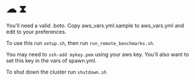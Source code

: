 # ☁ ⧗

You'll need a valid .boto. Copy aws_vars.yml.sample to aws_vars.yml and edit to your preferences.

To use this run `setup.sh`, then run `run_remote_benchmarks.sh`.

You may need to `ssh-add mykey.pem` using your aws key. You'll also want to set
this key in the vars of spawn.yml.

To shut down the cluster run `shutdown.sh`